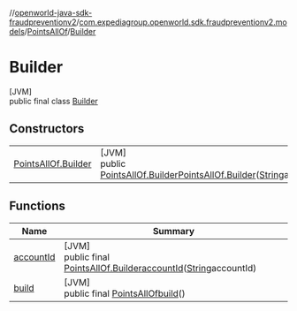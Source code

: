 //[openworld-java-sdk-fraudpreventionv2](../../../../index.md)/[com.expediagroup.openworld.sdk.fraudpreventionv2.models](../../index.md)/[PointsAllOf](../index.md)/[Builder](index.md)

# Builder

[JVM]\
public final class [Builder](index.md)

## Constructors

| | |
|---|---|
| [PointsAllOf.Builder](-points-all-of.-builder.md) | [JVM]<br>public [PointsAllOf.Builder](index.md)[PointsAllOf.Builder](-points-all-of.-builder.md)([String](https://docs.oracle.com/javase/8/docs/api/java/lang/String.html)accountId) |

## Functions

| Name | Summary |
|---|---|
| [accountId](account-id.md) | [JVM]<br>public final [PointsAllOf.Builder](index.md)[accountId](account-id.md)([String](https://docs.oracle.com/javase/8/docs/api/java/lang/String.html)accountId) |
| [build](build.md) | [JVM]<br>public final [PointsAllOf](../index.md)[build](build.md)() |
